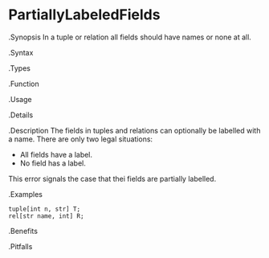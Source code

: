 # PartiallyLabeledFields

.Synopsis
In a tuple or relation all fields should have names or none at all.

.Syntax

.Types

.Function
       
.Usage

.Details

.Description
The fields in tuples and relations can optionally be labelled with a name.
There are only two legal situations:

*  All fields have a label.
*  No field has a label.


This error signals the case that thei fields are partially labelled.


.Examples
```rascal-shell,error
tuple[int n, str] T;
rel[str name, int] R;
```
.Benefits

.Pitfalls

